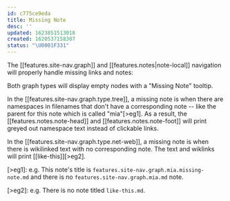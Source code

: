 ```yaml
---
id: c775ce9eda
title: Missing Note
desc: ''
updated: 1623851513018
created: 1620537158307
status: "\U0001F331"
---
```

The [[features.site-nav.graph]] and [[features.notes|note-local]] navigation will properly handle missing links and notes:

Both graph types will display empty nodes with a "Missing Note" tooltip.

In the [[features.site-nav.graph.type.tree]], a missing note is when there are namespaces in filenames that don't have a corresponding note -- like the parent for this note which is called "mia"[>eg1]. As a result, the [[features.notes.note-head]] and [[features.notes.note-foot]] will print greyed out namespace text instead of clickable links.

In the [[features.site-nav.graph.type.net-web]], a missing note is when there is wikilinked text with no corresponding note. The text and wiklinks will print [[like-this]][>eg2].

[>eg1]: e.g. This note's title is `features.site-nav.graph.mia.missing-note.md` and there is no `features.site-nav.graph.mia.md` note. 

[>eg2]: e.g. There is no note titled `like-this.md`.

